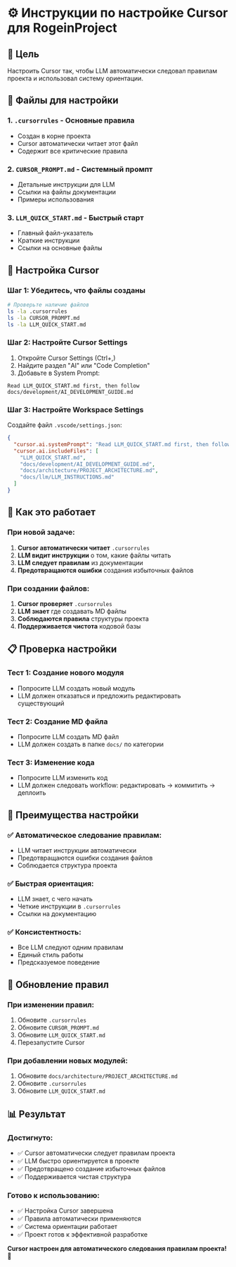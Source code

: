 # ⚙️ Инструкции по настройке Cursor для RogeinProject

## 🎯 Цель
Настроить Cursor так, чтобы LLM автоматически следовал правилам проекта и использовал систему ориентации.

## 📁 Файлы для настройки

### 1. **`.cursorrules`** - Основные правила
- Создан в корне проекта
- Cursor автоматически читает этот файл
- Содержит все критические правила

### 2. **`CURSOR_PROMPT.md`** - Системный промпт
- Детальные инструкции для LLM
- Ссылки на файлы документации
- Примеры использования

### 3. **`LLM_QUICK_START.md`** - Быстрый старт
- Главный файл-указатель
- Краткие инструкции
- Ссылки на основные файлы

## 🔧 Настройка Cursor

### Шаг 1: Убедитесь, что файлы созданы
```bash
# Проверьте наличие файлов
ls -la .cursorrules
ls -la CURSOR_PROMPT.md
ls -la LLM_QUICK_START.md
```

### Шаг 2: Настройте Cursor Settings
1. Откройте Cursor Settings (Ctrl+,)
2. Найдите раздел "AI" или "Code Completion"
3. Добавьте в System Prompt:
```
Read LLM_QUICK_START.md first, then follow docs/development/AI_DEVELOPMENT_GUIDE.md
```

### Шаг 3: Настройте Workspace Settings
Создайте файл `.vscode/settings.json`:
```json
{
  "cursor.ai.systemPrompt": "Read LLM_QUICK_START.md first, then follow docs/development/AI_DEVELOPMENT_GUIDE.md",
  "cursor.ai.includeFiles": [
    "LLM_QUICK_START.md",
    "docs/development/AI_DEVELOPMENT_GUIDE.md",
    "docs/architecture/PROJECT_ARCHITECTURE.md",
    "docs/llm/LLM_INSTRUCTIONS.md"
  ]
}
```

## 🚀 Как это работает

### При новой задаче:
1. **Cursor автоматически читает** `.cursorrules`
2. **LLM видит инструкции** о том, какие файлы читать
3. **LLM следует правилам** из документации
4. **Предотвращаются ошибки** создания избыточных файлов

### При создании файлов:
1. **Cursor проверяет** `.cursorrules`
2. **LLM знает** где создавать MD файлы
3. **Соблюдаются правила** структуры проекта
4. **Поддерживается чистота** кодовой базы

## 📋 Проверка настройки

### Тест 1: Создание нового модуля
- Попросите LLM создать новый модуль
- LLM должен отказаться и предложить редактировать существующий

### Тест 2: Создание MD файла
- Попросите LLM создать MD файл
- LLM должен создать в папке `docs/` по категории

### Тест 3: Изменение кода
- Попросите LLM изменить код
- LLM должен следовать workflow: редактировать → коммитить → деплоить

## 🎯 Преимущества настройки

### ✅ **Автоматическое следование правилам:**
- LLM читает инструкции автоматически
- Предотвращаются ошибки создания файлов
- Соблюдается структура проекта

### ✅ **Быстрая ориентация:**
- LLM знает, с чего начать
- Четкие инструкции в `.cursorrules`
- Ссылки на документацию

### ✅ **Консистентность:**
- Все LLM следуют одним правилам
- Единый стиль работы
- Предсказуемое поведение

## 🔄 Обновление правил

### При изменении правил:
1. Обновите `.cursorrules`
2. Обновите `CURSOR_PROMPT.md`
3. Обновите `LLM_QUICK_START.md`
4. Перезапустите Cursor

### При добавлении новых модулей:
1. Обновите `docs/architecture/PROJECT_ARCHITECTURE.md`
2. Обновите `.cursorrules`
3. Обновите `LLM_QUICK_START.md`

## 📊 Результат

### **Достигнуто:**
- ✅ Cursor автоматически следует правилам проекта
- ✅ LLM быстро ориентируется в проекте
- ✅ Предотвращено создание избыточных файлов
- ✅ Поддерживается чистая структура

### **Готово к использованию:**
- ✅ Настройка Cursor завершена
- ✅ Правила автоматически применяются
- ✅ Система ориентации работает
- ✅ Проект готов к эффективной разработке

**Cursor настроен для автоматического следования правилам проекта!** 🚀
